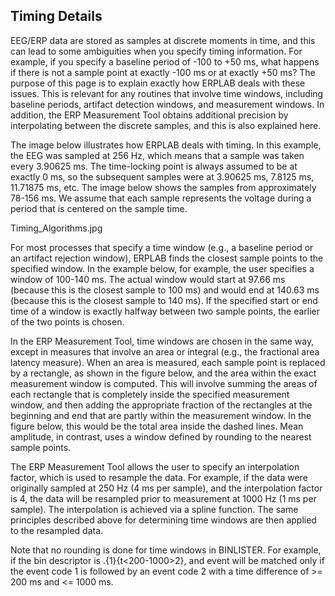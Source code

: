 ## Timing Details
EEG/ERP data are stored as samples at discrete moments in time, and this can lead to some ambiguities when you specify timing information. For example, if you specify a baseline period of -100 to +50 ms, what happens if there is not a sample point at exactly -100 ms or at exactly +50 ms? The purpose of this page is to explain exactly how ERPLAB deals with these issues. This is relevant for any routines that involve time windows, including baseline periods, artifact detection windows, and measurement windows. In addition, the ERP Measurement Tool obtains additional precision by interpolating between the discrete samples, and this is also explained here.

The image below illustrates how ERPLAB deals with timing. In this example, the EEG was sampled at 256 Hz, which means that a sample was taken every 3.90625 ms. The time-locking point is always assumed to be at exactly 0 ms, so the subsequent samples were at 3.90625 ms, 7.8125 ms, 11.71875 ms, etc. The image below shows the samples from approximately 78-156 ms. We assume that each sample represents the voltage during a period that is centered on the sample time.

Timing_Algorithms.jpg

For most processes that specify a time window (e.g., a baseline period or an artifact rejection window), ERPLAB finds the closest sample points to the specified window. In the example below, for example, the user specifies a window of 100-140 ms. The actual window would start at 97.66 ms (because this is the closest sample to 100 ms) and would end at 140.63 ms (because this is the closest sample to 140 ms). If the specified start or end time of a window is exactly halfway between two sample points, the earlier of the two points is chosen.

In the ERP Measurement Tool, time windows are chosen in the same way, except in measures that involve an area or integral (e.g., the fractional area latency measure). When an area is measured, each sample point is replaced by a rectangle, as shown in the figure below, and the area within the exact measurement window is computed. This will involve summing the areas of each rectangle that is completely inside the specified measurement window, and then adding the appropriate fraction of the rectangles at the beginning and end that are partly within the measurement window. In the figure below, this would be the total area inside the dashed lines. Mean amplitude, in contrast, uses a window defined by rounding to the nearest sample points.

The ERP Measurement Tool allows the user to specify an interpolation factor, which is used to resample the data. For example, if the data were originally sampled at 250 Hz (4 ms per sample), and the interpolation factor is 4, the data will be resampled prior to measurement at 1000 Hz (1 ms per sample). The interpolation is achieved via a spline function. The same principles described above for determining time windows are then applied to the resampled data.

Note that no rounding is done for time windows in BINLISTER. For example, if the bin descriptor is .{1}{t<200-1000>2}, and event will be matched only if the event code 1 is followed by an event code 2 with a time difference of >= 200 ms and <= 1000 ms.